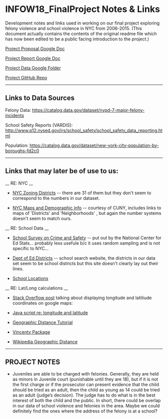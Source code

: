# INFOW18_FinalProject Notes & Links
Development notes and links used in working on our final project exploring felony violence and school violence in NYC from 2006-2015. (This document actually contains the contents of the original readme file which has now been edited to be a public facing introduction to the project.)

[Project Proposal Google Doc](https://docs.google.com/document/d/1NgYAWtXdJbUWn-bTRg8dUD_qQlX3vMj29wX9dXT1TGc/edit)

[Project Report Google Doc](https://docs.google.com/document/d/1W9_LEE-nY4qAok3wNzDtS9Ku6-Sv2mhi581KNt8XoB8/edit)

[Project Data Google Folder](https://drive.google.com/open?id=0B0WZLk0rydoVMXdSVklScHpwbnc)

[Project GitHub Repo](https://github.com/mmillervedam/INFOW18_FinalProject)


---
## Links to Data Sources

Felony Data: https://catalog.data.gov/dataset/nypd-7-major-felony-incidents

School Safety Reports (VARDIS): http://www.p12.nysed.gov/irs/school_safety/school_safety_data_reporting.html

Population: https://catalog.data.gov/dataset/new-york-city-population-by-boroughs-fd2c0

---

## Links that may later be of use to us:

__ RE: NYC __

* [NYC Zoning Districts](http://www1.nyc.gov/site/planning/zoning/index-map.page) -- there are 31 of them but they don't seem to correspond to the numbers in our dataset.

* [NYC Maps and Demographic info](http://www.baruch.cuny.edu/nycdata/population-geography/index.html) -- courtesy of CUNY, includes links to maps of 'Districts' and 'Neighborhoods' , but again the number systems doesn't seem to match ours.

__ RE: School Data __

* [School Survey on Crime and Safety](http://nces.ed.gov/surveys/ssocs/data_products.asp) -- put out by the National Center for Ed Stats... probably less usefule b/c it uses random sampling and is not specific to NYC...

* [Dept of Ed Districts](http://schools.nyc.gov/schoolsearch/) -- school search website, the districts in our data set seem to be school districts but this site doesn't clearly lay out their lines.

* [School Locations](https://data.cityofnewyork.us/Education/School-Point-Locations/jfju-ynrr)

__ RE: Lat/Long calculations __
* [Stack Overflow post](http://stackoverflow.com/questions/1801732/how-do-i-link-to-google-maps-with-a-particular-longitude-and-latitude) talking about displaying longitude and latitiude coordinates on google maps:

* [Java script re: longitude and latitude](https://developers.google.com/maps/documentation/javascript/examples/layer-heatmap)

* [Geographic Distance Tutorial](http://www.meridianworlddata.com/distance-calculation/)

* [Vincenty Package](https://pypi.python.org/pypi/vincenty)

* [Wikipedia Geographic Distance](https://en.wikipedia.org/wiki/Geographical_distance)
---

## PROJECT NOTES

* Juveniles are able to be charged with felonies. Generally, they are held as minors in Juvenile court (punishable until they are 18), but if it is not the first charge or if the prosecutor can present evidence that the child should be tried as an adult, then the child as young as 14 could be tried as an adult (judge’s decision). The judge has to do what is in the best interest of both the child and the public. In short, there could be overlap in our data of school violence and felonies in the area. Maybe we could definitely find the ones where  the address of the felony is at a school?
